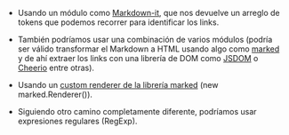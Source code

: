 * Usando un módulo como
  [Markdown-it](https://www.npmjs.com/package/markdown-it), que nos devuelve
  un arreglo de tokens que podemos recorrer para identificar los links.

* También podríamos usar una combinación de varios módulos (podría ser válido
  transformar el Markdown a HTML usando algo como [marked](https://github.com/markedjs/marked)
  y de ahí extraer los links con una librería de DOM como [JSDOM](https://www.npmjs.com/package/jsdom)
  o [Cheerio](https://cheerio.js./) entre otras).

* Usando un [custom renderer de la librería marked](https://marked.js.org/using_pro#renderer)
  (new marked.Renderer()).

* Siguiendo otro camino completamente diferente, podríamos usar expresiones
  regulares (RegExp).